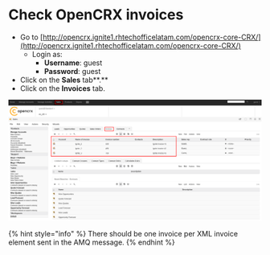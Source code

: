 # Check OpenCRX invoices



* Go to [http://opencrx.ignite1.rhtechofficelatam.com/opencrx-core-CRX/](http://opencrx.ignite1.rhtechofficelatam.com/opencrx-core-CRX/)
  * Login as:
    * **Username**: guest
    * **Password**: guest
* Click on the **Sales** tab**.**
* Click on the **Invoices** tab.

![](../../.gitbook/assets/image%20%28103%29.png)

{% hint style="info" %}
There should be one invoice per XML invoice element sent in the AMQ message.
{% endhint %}



